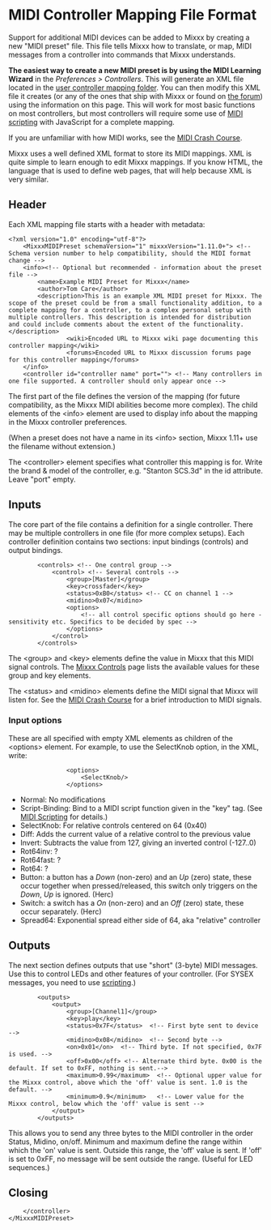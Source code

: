 # MIDI Controller Mapping File Format

Support for additional MIDI devices can be added to Mixxx by creating a
new "MIDI preset" file. This file tells Mixxx how to translate, or map,
MIDI messages from a controller into commands that Mixxx understands.

**The easiest way to create a new MIDI preset is by using the MIDI
Learning Wizard** in the *Preferences \> Controllers*. This will
generate an XML file located in the [user controller mapping
folder](controller%20mapping%20file%20locations#user%20controller%20mapping%20folder).
You can then modify this XML file it creates (or any of the ones that
ship with Mixxx or found on [the
forum](http://mixxx.org/forums/viewforum.php?f=7)) using the information
on this page. This will work for most basic functions on most
controllers, but most controllers will require some use of [MIDI
scripting](MIDI%20scripting) with JavaScript for a complete mapping.

If you are unfamiliar with how MIDI works, see the [MIDI Crash
Course](MIDI%20Crash%20Course).

Mixxx uses a well defined XML format to store its MIDI mappings. XML is
quite simple to learn enough to edit Mixxx mappings. If you know HTML,
the language that is used to define web pages, that will help because
XML is very similar.

## Header

Each XML mapping file starts with a header with metadata:

    <?xml version="1.0" encoding="utf-8"?>
        <MixxxMIDIPreset schemaVersion="1" mixxxVersion="1.11.0+"> <!-- Schema version number to help compatibility, should the MIDI format change -->
        <info><!-- Optional but recommended - information about the preset file -->
            <name>Example MIDI Preset for Mixxx</name>
            <author>Tom Care</author>
            <description>This is an example XML MIDI preset for Mixxx. The scope of the preset could be from a small functionality addition, to a complete mapping for a controller, to a complex personal setup with multiple controllers. This description is intended for distribution and could include comments about the extent of the functionality.</description>
                    <wiki>Encoded URL to Mixxx wiki page documenting this controller mapping</wiki>
                    <forums>Encoded URL to Mixxx discussion forums page for this controller mapping</forums>
        </info>
        <controller id="controller name" port=""> <!-- Many controllers in one file supported. A controller should only appear once -->

The first part of the file defines the version of the mapping (for
future compatibility, as the Mixxx MIDI abilities become more complex).
The child elements of the \<info\> element are used to display info
about the mapping in the Mixxx controller preferences.

(When a preset does not have a name in its \<info\> section, Mixxx 1.11+
use the filename without extension.)

The \<controller\> element specifies what controller this mapping is
for. Write the brand & model of the controller, e.g. "Stanton SCS.3d" in
the id attribute. Leave "port" empty.

## Inputs

The core part of the file contains a definition for a single controller.
There may be multiple controllers in one file (for more complex setups).
Each controller definition contains two sections: input bindings
(controls) and output bindings.

``` 
        <controls> <!-- One control group -->
            <control> <!-- Several controls -->
                <group>[Master]</group>
                <key>crossfader</key>
                <status>0xB0</status> <!-- CC on channel 1 -->
                <midino>0x07</midino>
                <options>
                    <!-- all control specific options should go here - sensitivity etc. Specifics to be decided by spec -->
                </options>
            </control>
        </controls>
```

The \<group\> and \<key\> elements define the value in Mixxx that this
MIDI signal controls. The [Mixxx Controls](mixxxcontrols) page lists the
available values for these group and key elements.

The \<status\> and \<midino\> elements define the MIDI signal that Mixxx
will listen for. See the [MIDI Crash Course](MIDI%20Crash%20Course) for
a brief introduction to MIDI signals.

### Input options

These are all specified with empty XML elements as children of the
\<options\> element. For example, to use the SelectKnob option, in the
XML, write:

``` 
                <options>
                    <SelectKnob/>
                </options>
```

  - Normal: No modifications
  - Script-Binding: Bind to a MIDI script function given in the "key"
    tag. (See [MIDI Scripting](MIDI%20Scripting) for details.)
  - SelectKnob: For relative controls centered on 64 (0x40)
  - Diff: Adds the current value of a relative control to the previous
    value
  - Invert: Subtracts the value from 127, giving an inverted control
    (-127..0)
  - Rot64inv: ?
  - Rot64fast: ?
  - Rot64: ?
  - Button: a button has a *Down* (non-zero) and an *Up* (zero) state,
    these occur together when pressed/released, this switch only
    triggers on the *Down*, *Up* is ignored. (Herc)
  - Switch: a switch has a *On* (non-zero) and an *Off* (zero) state,
    these occur separately. (Herc)
  - Spread64: Exponential spread either side of 64, aka "relative"
    controller

## Outputs

The next section defines outputs that use "short" (3-byte) MIDI
messages. Use this to control LEDs and other features of your
controller. (For SYSEX messages, you need to use
[scripting](midi_scripting).)

``` 
        <outputs>
            <output>
                <group>[Channel1]</group>
                <key>play</key>
                <status>0x7F</status>  <!-- First byte sent to device -->
                <midino>0x08</midino>  <!-- Second byte -->
                <on>0x01</on>  <!-- Third byte. If not specified, 0x7F is used. -->
                <off>0x00</off> <!-- Alternate third byte. 0x00 is the default. If set to 0xFF, nothing is sent.-->
                <maximum>0.99</maximum>  <!-- Optional upper value for the Mixxx control, above which the 'off' value is sent. 1.0 is the default. -->
                <minimum>0.9</minimum>   <!-- Lower value for the Mixxx control, below which the 'off' value is sent -->
            </output>
        </outputs>
```

This allows you to send any three bytes to the MIDI controller in the
order Status, Midino, on/off. Minimum and maximum define the range
within which the 'on' value is sent. Outside this range, the 'off' value
is sent. If 'off' is set to 0xFF, no message will be sent outside the
range. (Useful for LED sequences.)

## Closing

``` 
    </controller>
</MixxxMIDIPreset>
```

